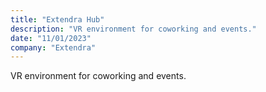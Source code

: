 ```yaml
---
title: "Extendra Hub"
description: "VR environment for coworking and events."
date: "11/01/2023"
company: "Extendra"
---
```

VR environment for coworking and events.
